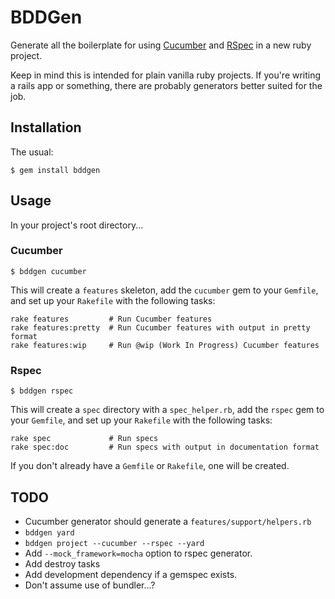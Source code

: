 # BDDGen

Generate all the boilerplate for using [Cucumber](http://cukes.info) and
[RSpec](https://github.com/rspec/rspec) in a new ruby project.

Keep in mind this is intended for plain vanilla ruby projects. If you're
writing a rails app or something, there are probably generators better
suited for the job.

## Installation

The usual:

    $ gem install bddgen
    
## Usage

In your project's root directory...

### Cucumber

    $ bddgen cucumber

This will create a `features` skeleton, add the `cucumber` gem to your
`Gemfile`, and set up your `Rakefile` with the following tasks:

    rake features         # Run Cucumber features
    rake features:pretty  # Run Cucumber features with output in pretty format
    rake features:wip     # Run @wip (Work In Progress) Cucumber features

### Rspec

    $ bddgen rspec
    
This will create a `spec` directory with a `spec_helper.rb`, add the `rspec`
gem to your `Gemfile`, and set up your `Rakefile` with the following tasks:

    rake spec             # Run specs
    rake spec:doc         # Run specs with output in documentation format

If you don't already have a `Gemfile` or `Rakefile`, one will be created.

## TODO

* Cucumber generator should generate a `features/support/helpers.rb`
* `bddgen yard`
* `bddgen project --cucumber --rspec --yard`
* Add `--mock_framework=mocha` option to rspec generator.
* Add destroy tasks
* Add development dependency if a gemspec exists.
* Don't assume use of bundler...?
